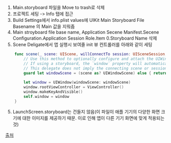 
1. Main.storyboard 파일을 Move to trash로 삭제
2. 프로젝트 세팅 -> Info 탭에 접근
3. Build Settings에서 info.plist values에 UIKit Main Storyboard File Basename 의 Main 값을 지워줌
4. Main stroyboard file base name, Application Secene Manifest.Secene Configuration.Application Session Role.Item 0.Storyboard Name 삭제
5. Scene Deligate에서 앱 실행시 보여줄 init 뷰 컨트롤러를 아래와 같이 세팅

```swift
    func scene(_ scene: UIScene, willConnectTo session: UISceneSession, options connectionOptions: UIScene.ConnectionOptions) {
        // Use this method to optionally configure and attach the UIWindow `window` to the provided UIWindowScene `scene`.
        // If using a storyboard, the `window` property will automatically be initialized and attached to the scene.
        // This delegate does not imply the connecting scene or session are new (see `application:configurationForConnectingSceneSession` instead).
        guard let windowScene = (scene as? UIWindowScene) else { return }
        
        let window = UIWindow(windowScene: windowScene)
        window.rootViewController = ViewController()
        window.makeKeyAndVisible()
        self.window = window
    }
```

5. LaunchScreen.storyboard는 건들지 않음(이 파일이 애플 기기의 다양한 화면 크기에 대한 이미지를 제공하기 때문. 이로 인해 앱이 다른 기기 화면에 맞게 적용되는 것)

[출처](https://beepeach.tistory.com/671)
